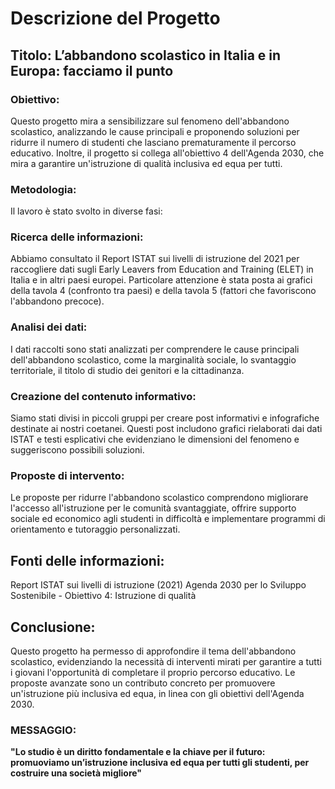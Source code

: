 # Descrizione del Progetto

## Titolo: L’abbandono scolastico in Italia e in Europa: facciamo il punto

### Obiettivo:
Questo progetto mira a sensibilizzare sul fenomeno dell'abbandono scolastico, analizzando le cause principali e proponendo soluzioni per ridurre il numero di studenti che lasciano prematuramente il percorso educativo. Inoltre, il progetto si collega all'obiettivo 4 dell'Agenda 2030, che mira a garantire un'istruzione di qualità inclusiva ed equa per tutti.

### Metodologia:
Il lavoro è stato svolto in diverse fasi:

 ### Ricerca delle informazioni:
Abbiamo consultato il Report ISTAT sui livelli di istruzione del 2021 per raccogliere dati sugli Early Leavers from Education and Training (ELET) in Italia e in altri paesi europei. Particolare attenzione è stata posta ai grafici della tavola 4 (confronto tra paesi) e della tavola 5 (fattori che favoriscono l'abbandono precoce).

 ### Analisi dei dati:
 I dati raccolti sono stati analizzati per comprendere le cause principali dell'abbandono scolastico,
 come la marginalità sociale, lo svantaggio territoriale, il titolo di studio dei genitori e la cittadinanza.

### Creazione del contenuto informativo:
Siamo stati divisi in piccoli gruppi per creare post informativi e infografiche destinate ai nostri coetanei.
Questi post includono grafici rielaborati dai dati ISTAT e testi esplicativi che evidenziano le dimensioni del fenomeno e suggeriscono possibili soluzioni.

 ###   Proposte di intervento:
Le proposte per ridurre l'abbandono scolastico comprendono migliorare l'accesso all'istruzione per le comunità svantaggiate,
offrire supporto sociale ed economico agli studenti in difficoltà e implementare programmi di orientamento e tutoraggio personalizzati.

## Fonti delle informazioni:

Report ISTAT sui livelli di istruzione (2021)
Agenda 2030 per lo Sviluppo Sostenibile - Obiettivo 4: Istruzione di qualità

## Conclusione:
Questo progetto ha permesso di approfondire il tema dell'abbandono scolastico,
evidenziando la necessità di interventi mirati per garantire a tutti i giovani l'opportunità di completare il proprio percorso educativo.
Le proposte avanzate sono un contributo concreto per promuovere un'istruzione più inclusiva ed equa, in linea con gli obiettivi dell'Agenda 2030.

### MESSAGGIO:


**"Lo studio è un diritto fondamentale e la chiave per il futuro: promuoviamo un’istruzione inclusiva ed equa per tutti gli studenti, per costruire una società migliore"**
